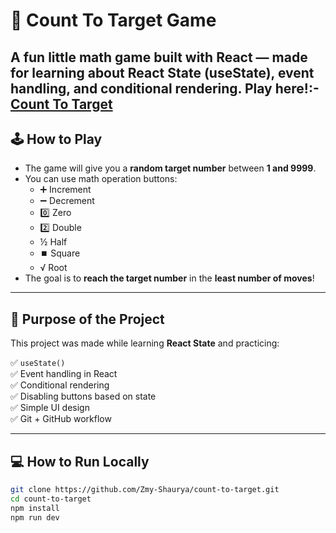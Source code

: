 # 🎯 Count To Target Game

A fun little math game built with **React** — made for learning about **React State (useState)**, event handling, and conditional rendering.
**Play here!:-** [Count To Target](https://zmy-shaurya.github.io/Count-To-Target/)
---

## 🕹️ How to Play

- The game will give you a **random target number** between **1 and 9999**.
- You can use math operation buttons:
  - ➕ Increment  
  - ➖ Decrement  
  - 0️⃣ Zero  
  - 2️⃣ Double  
  - ½ Half  
  - ⏹️ Square  
  - √ Root
- The goal is to **reach the target number** in the **least number of moves**!

---

## 🚀 Purpose of the Project

This project was made while learning **React State** and practicing:

✅ `useState()`  
✅ Event handling in React  
✅ Conditional rendering  
✅ Disabling buttons based on state  
✅ Simple UI design  
✅ Git + GitHub workflow

---

## 💻 How to Run Locally

```bash
git clone https://github.com/Zmy-Shaurya/count-to-target.git
cd count-to-target
npm install
npm run dev
